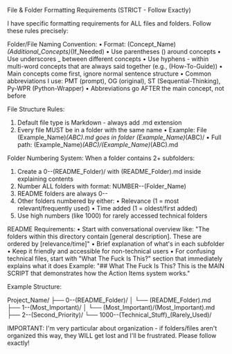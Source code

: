 File & Folder Formatting Requirements (STRICT - Follow Exactly)

I have specific formatting requirements for ALL files and folders. Follow these rules precisely:

Folder/File Naming Convention:
•  Format: (Concept_Name)_(Additional_Concepts)_(If_Needed)
•  Use parentheses () around concepts
•  Use underscores _ between different concepts
•  Use hyphens - within multi-word concepts that are always said together (e.g., (How-To-Guide))
•  Main concepts come first, ignore normal sentence structure
•  Common abbreviations I use: PMT (prompt), OG (original), ST (Sequential-Thinking), Py-WPR (Python-Wrapper)
•  Abbreviations go AFTER the main concept, not before

File Structure Rules:
1. Default file type is Markdown - always add .md extension
2. Every file MUST be in a folder with the same name
•  Example: File (Example_Name)_(ABC).md goes in folder (Example_Name)_(ABC)/
•  Full path: (Example_Name)_(ABC)/(Example_Name)_(ABC).md

Folder Numbering System:
When a folder contains 2+ subfolders:
1. Create a 0--(README_Folder)/ with (README_Folder).md inside explaining contents
2. Number ALL folders with format: NUMBER--(Folder_Name)
3. README folders are always 0--
4. Other folders numbered by either:
•  Relevance (1 = most relevant/frequently used)
•  Time added (1 = oldest/first added)
5. Use high numbers (like 1000) for rarely accessed technical folders

README Requirements:
•  Start with conversational overview like: "The folders within this directory contain [general description]. These are ordered by [relevance/time]"
•  Brief explanation of what's in each subfolder
•  Keep it friendly and accessible for non-technical users
•  For confusing technical files, start with "What The Fuck Is This?" section that immediately explains what it does
    Example: "## What The Fuck Is This? This is the MAIN SCRIPT that demonstrates how the Action Items system works."

Example Structure:

Project_Name/
├── 0--(README_Folder)/
│   └── (README_Folder).md
├── 1--(Most_Important)/
│   └── (Most_Important)/(Most_Important).md
├── 2--(Second_Priority)/
└── 1000--(Technical_Stuff)_(Rarely_Used)/

IMPORTANT: I'm very particular about organization - if folders/files aren't organized this way, they WILL get lost and I'll be frustrated. Please follow exactly!
